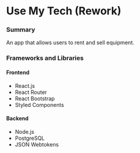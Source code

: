 # Use My Tech (Rework)

### Summary
An app that allows users to rent and sell equipment.

### Frameworks and Libraries
#### Frontend
- React.js
- React Router
- React Bootstrap
- Styled Components
#### Backend
- Node.js
- PostgreSQL
- JSON Webtokens
